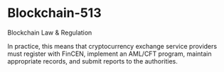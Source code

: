 # Blockchain-513
Blockchain Law & Regulation

In practice, this means that cryptocurrency exchange service providers must register with FinCEN, implement an AML/CFT program, maintain appropriate records, and submit reports to the authorities.
